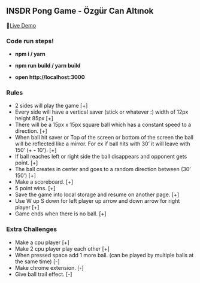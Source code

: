 ## INSDR Pong Game - Özgür Can Altınok

:rocket:[Live Demo](https://zgrcnltnk.github.io/InsiderJSProject-PongGame/ "Live Demo")

### Code run steps! ###

-  **npm i / yarn**

- **npm run build / yarn build**

- **open http://localhost:3000**

### Rules ###
* 2 sides will play the game [+]
* Every side will have a vertical saver (stick or whatever :) width of 12px height 85px [+]
* There will be a 15px x 15px square ball which has a constant speed to a direction. [+]
* When ball hit saver or Top of the screen or  bottom of the screen the ball will be reflected like a mirror. For ex if ball hits with 30’ it will leave with 150’ (+ - 10'). [+]
* If ball reaches left or right side the ball disappears and opponent gets point. [+]
* The ball creates in center and goes to a random direction between (30’ 150’) [+]
* Make a scoreboard. [+]
* 5 point wins. [+]
* Save the game into local storage and resume on another page. [+]
* Use W up S down for left player up arrow and down arrow for right player [+]
* Game ends when there is no ball. [+]

### Extra Challenges ###
* Make a cpu player [+]
* Make 2 cpu player play each other [+]
* When pressed space add 1 more ball. (can  be played by multiple balls at the same time) [-]
* Make chrome extension. [-]
* Give ball trail effect. [-]